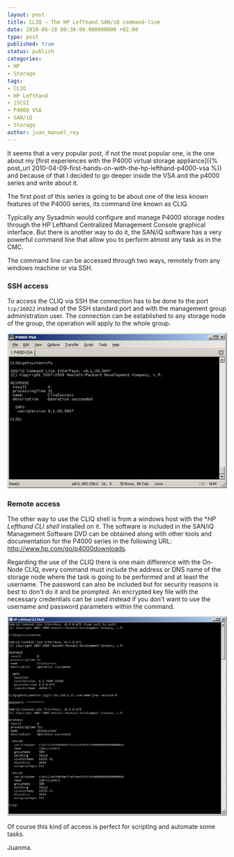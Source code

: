 ```yaml
---
layout: post
title: CLIQ – The HP Lefthand SAN/iQ command-line
date: 2010-06-10 09:30:09.000000000 +02:00
type: post
published: true
status: publish
categories:
- HP
- Storage
tags:
- CLIQ
- HP Lefthand
- iSCSI
- P4000 VSA
- SAN/iQ
- Storage
author: juan_manuel_rey
---
```


It seems that a very popular post, if not the most popular one, is the one about my [first experiences with the P4000 virtual storage appliance]({% post_url 2010-04-09-first-hands-on-with-the-hp-lefthand-p4000-vsa %}) and because of that I decided to go deeper inside the VSA and the p4000 series and write about it.

The first post of this series is going to be about one of the less known features of the P4000 series, its command line known as CLIQ.

Typically any Sysadmin would configure and manage P4000 storage nodes through the HP Lefthand Centralized Management Console graphical interface. But there is another way to do it, the SAN/iQ software has a very powerful command line that allow you to perform almost any task as in the CMC.

The command line can be accessed through two ways, remotely from any windows machine or via SSH.

### SSH access

To access the CLIQ via SSH the connection has to be done to the port `tcp/16022` instead of the SSH standard port and with the management group administration user. The connection can be established to any storage node of the group, the operation will apply to the whole group.

[![CLIQ SSH access](/images/cliq_ssh1.jpg "CLIQ SSH access")]({{site.url}}/images/cliq_ssh1.jpg)

### Remote access

The other way to use the CLIQ shell is from a windows host with the **HP Lefthand CLI shell* installed on it. The software is included in the SAN/iQ Management Software DVD can be obtained along with other tools and documentation for the P4000 series in the following URL: <http://www.hp.com/go/p4000downloads>.

Regarding the use of the CLIQ there is one main difference with the On-Node CLIQ, every command must include the address or DNS name of the storage node where the task is going to be performed and at least the username. The password can also be included but for security reasons is best to don't do it and be prompted. An encrypted key file with the necessary credentials can be used instead if you don't want to use the username and password parameters within the command.

[![](/images/cliq_local.jpg "CLIQ remote shell")]({{site.utl}}/images/cliq_local.jpg)

Of course this kind of access is perfect for scripting and automate some tasks.

Juanma.
